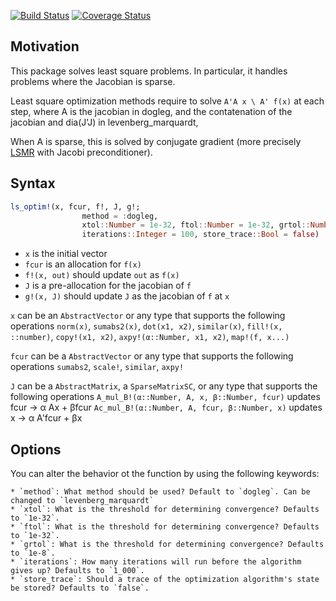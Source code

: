 [![Build Status](https://travis-ci.org/matthieugomez/SparseFactorModels.jl.svg?branch=master)](https://travis-ci.org/matthieugomez/SparseFactorModels.jl)
[![Coverage Status](https://coveralls.io/repos/matthieugomez/SparseFactorModels.jl/badge.svg?branch=master&service=github)](https://coveralls.io/github/matthieugomez/SparseFactorModels.jl?branch=master)

## Motivation

This package solves least square problems. In particular, it handles problems where the Jacobian is sparse. 


Least square optimization methods require to solve `A'A x \ A' f(x)` at each step, where  A is the jacobian in dogleg, and the contatenation of the jacobian and dia(J'J) in levenberg_marquardt, 

When A is sparse, this is solved by conjugate gradient (more precisely [LSMR](http://web.stanford.edu/group/SOL/software/lsmr/) with Jacobi preconditioner).


## Syntax

```julia
ls_optim!(x, fcur, f!, J, g!; 
                method = :dogleg,
                xtol::Number = 1e-32, ftol::Number = 1e-32, grtol::Number = 1e-8,
                iterations::Integer = 100, store_trace::Bool = false)
 ```

* `x` is the initial vector
* `fcur` is an allocation for `f(x)`
* `f!(x, out)` should update `out` as `f(x)`
* `J` is a pre-allocation for the jacobian of `f`
* `g!(x, J)` should update `J` as the jacobian of `f` at `x`


`x` can be an `AbstractVector` or any type that supports the following operations
`norm(x)`, `sumabs2(x)`, `dot(x1, x2)`, `similar(x)`, `fill!(x, ::number)`, `copy!(x1, x2)`, `axpy!(α::Number, x1, x2)`, `map!(f, x...)`

`fcur` can be a `AbstractVector` or any type that supports the following operations
`sumabs2`, `scale!`, `similar`, `axpy!`

`J` can be a `AbstractMatrix`, a `SparseMatrixSC`, or any type that supports the following operations
`A_mul_B!(α::Number, A, x, β::Number, fcur)` updates fcur -> α Ax + βfcur
`Ac_mul_B!(α::Number, A, fcur, β::Number, x)` updates x -> α A'fcur + βx


## Options
You can alter the behavior ot the function by using the following keywords:
```
* `method`: What method should be used? Default to `dogleg`. Can be changed to `levenberg_marquardt`
* `xtol`: What is the threshold for determining convergence? Defaults to `1e-32`.
* `ftol`: What is the threshold for determining convergence? Defaults to `1e-32`.
* `grtol`: What is the threshold for determining convergence? Defaults to `1e-8`.
* `iterations`: How many iterations will run before the algorithm gives up? Defaults to `1_000`.
* `store_trace`: Should a trace of the optimization algorithm's state be stored? Defaults to `false`.
```
